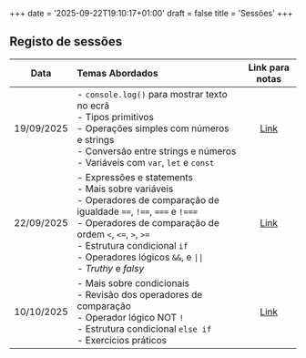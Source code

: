 +++
date = '2025-09-22T19:10:17+01:00'
draft = false
title = 'Sessões'
+++

## Registo de sessões

|    Data    | Temas Abordados                                                                                                                                                                                                                                                                                   |          Link para notas           |
|:----------:|:--------------------------------------------------------------------------------------------------------------------------------------------------------------------------------------------------------------------------------------------------------------------------------------------------|:----------------------------------:|
| 19/09/2025 | - `console.log()` para mostrar texto no ecrã<br/>- Tipos primitivos<br/>- Operações simples com números e strings<br/>- Conversão entre strings e números<br/>- Variáveis com `var`, `let` e `const`                                                                                              | [Link](/docs/sessoes/001_20250919) |
| 22/09/2025 | - Expressões e statements<br/>- Mais sobre variáveis<br/>- Operadores de comparação de igualdade `==`, `!==`, `===` e `!===`<br/>- Operadores de comparação de ordem `<`, `<=`, `>`, `>=`<br/>- Estrutura condicional `if`<br/>- Operadores lógicos `&&`, e `\|\|`<br/>- _Truthy_ e _falsy_<br/>  | [Link](/docs/sessoes/002_20250926) |
| 10/10/2025 | - Mais sobre condicionais<br/>- Revisão dos operadores de comparação<br/>- Operador lógico NOT `!`<br/>- Estrutura condicional `else if`<br/>- Exercícios práticos                                                                                                                                | [Link](/docs/sessoes/003_20251010) |
